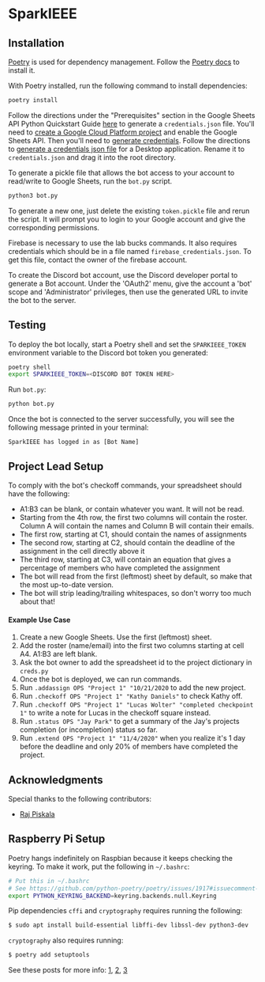 # SparkIEEE

## Installation

[Poetry](https://python-poetry.org/) is used for dependency management. Follow
the [Poetry docs](https://python-poetry.org/docs/#installation) to install it.

With Poetry installed, run the following command to install dependencies:

```sh
poetry install
```

Follow the directions under the "Prerequisites" section in the Google Sheets API Python Quickstart Guide [here](https://developers.google.com/sheets/api/quickstart/python) to generate a `credentials.json` file. You'll need to [create a Google Cloud Platform project](https://developers.google.com/workspace/guides/create-project) and enable the Google Sheets API. Then you'll need to [generate credentials](https://developers.google.com/workspace/guides/create-credentials). Follow the directions to [generate a credentials json file](https://developers.google.com/workspace/guides/create-credentials#web) for a Desktop application. Rename it to `credentials.json` and drag it into the root directory.

To generate a pickle file that allows the bot access to your account to read/write to Google Sheets, run the `bot.py` script. 

```sh
python3 bot.py
```

To generate a new one, just delete the existing `token.pickle` file and rerun the script. It will prompt you to login to your Google account and give the corresponding permissions.

Firebase is necessary to use the lab bucks commands. It also requires
credentials which should be in a file named `firebase_credentials.json`. To get
this file, contact the owner of the firebase account.

To create the Discord bot account, use the Discord developer portal to generate a Bot account. Under the 'OAuth2' menu, give the account a 'bot' scope and 'Administrator' privileges, then use the generated URL to invite the bot to the server.

## Testing 

To deploy the bot locally, start a Poetry shell and set the `SPARKIEEE_TOKEN`
environment variable to the Discord bot token you generated:

```sh
poetry shell
export SPARKIEEE_TOKEN=<DISCORD BOT TOKEN HERE>
```

Run `bot.py`:

```sh
python bot.py
```

Once the bot is connected to the server successfully, you will see the following message printed in your terminal:

```
SparkIEEE has logged in as [Bot Name]
```

## Project Lead Setup

To comply with the bot's checkoff commands, your spreadsheet should have the following:
* A1:B3 can be blank, or contain whatever you want. It will not be read.
* Starting from the 4th row, the first two columns will contain the roster. Column A will contain the names and Column B will contain their emails.
* The first row, starting at C1, should contain the names of assignments
* The second row, starting at C2, should contain the deadline of the assignment in the cell directly above it
* The third row, starting at C3, will contain an equation that gives a percentage of members who have completed the assignment
* The bot will read from the first (leftmost) sheet by default, so make that the most up-to-date version.
* The bot will strip leading/trailing whitespaces, so don't worry too much about that!

#### Example Use Case ###
1. Create a new Google Sheets. Use the first (leftmost) sheet.
2. Add the roster (name/email) into the first two columns starting at cell A4. A1:B3 are left blank.
3. Ask the bot owner to add the spreadsheet id to the project dictionary in `creds.py`
4. Once the bot is deployed, we can run commands.
5. Run `.addassign OPS "Project 1" "10/21/2020` to add the new project.
6. Run `.checkoff OPS "Project 1" "Kathy Daniels"` to check Kathy off.
7. Run `.checkoff OPS "Project 1" "Lucas Wolter" "completed checkpoint 1"` to write a note for Lucas in the checkoff square instead.
8. Run `.status OPS "Jay Park"` to get a summary of the Jay's projects completion (or incompletion) status so far.
9. Run `.extend OPS "Project 1" "11/4/2020"` when you realize it's 1 day before the deadline and only 20% of members have completed the project.

## Acknowledgments

Special thanks to the following contributors:

* [Raj Piskala](https://github.com/RogueArt)

## Raspberry Pi Setup

Poetry hangs indefinitely on Raspbian because it keeps checking the keyring. To
make it work, put the following in `~/.bashrc`:

```sh
# Put this in ~/.bashrc
# See https://github.com/python-poetry/poetry/issues/1917#issuecomment-1380429197
export PYTHON_KEYRING_BACKEND=keyring.backends.null.Keyring
```

Pip dependencies `cffi` and `cryptography` requires running the following:

```sh
$ sudo apt install build-essential libffi-dev libssl-dev python3-dev
```

`cryptography` also requires running:

```sh
$ poetry add setuptools
```

See these posts for more info: [1](https://stackoverflow.com/a/56185605),
[2](https://raspberrypi.stackexchange.com/a/62413),
[3](https://stackoverflow.com/a/22210069/13192508)
